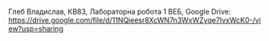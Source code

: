 Глеб Владислав, КВ83, Лабораторна робота 1 ВЕБ, Google Drive: https://drive.google.com/file/d/11NQieesr8XcWN7n3WxWZyqe7IvxWcK0-/view?usp=sharing